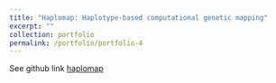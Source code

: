 ```yaml
---
title: "Haplomap: Haplotype-based computational genetic mapping"
excerpt: ""
collection: portfolio
permalink: /portfolio/portfolio-4
---
```


See github link [haplomap](https://github.com/zqfang/haplomap)